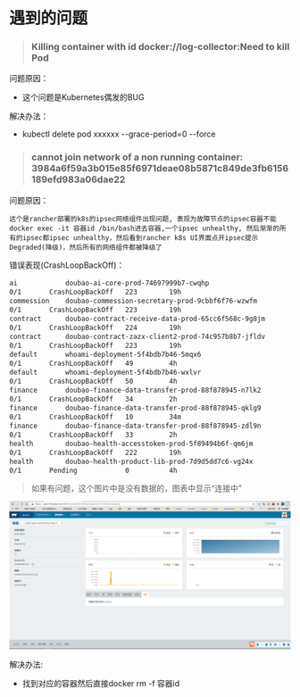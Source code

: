 # 遇到的问题  

> ### Killing container with id docker://log-collector:Need to kill Pod   

问题原因：  
- 这个问题是Kubernetes偶发的BUG    

解决办法： 
- kubectl delete pod xxxxxx --grace-period=0 --force  

> ### cannot join network of a non running container: 3984a6f59a3b015e85f6971deae08b5871c849de3fb6156189efd983a06dae22  

问题原因：  

    这个是rancher部署的k8s的ipsec网络组件出现问题, 表现为故障节点的ipsec容器不能docker exec -it 容器id /bin/bash进去容器,一个ipsec unhealthy, 然后渐渐的所有的ipsec都ipsec unhealthy，然后看到rancher k8s UI界面点开ipsec提示Degraded(降级)，然后所有的网络组件都被降级了  

错误表现(CrashLoopBackOff)：  

```
ai            doubao-ai-core-prod-74697999b7-cwqhp                              0/1       CrashLoopBackOff   223        19h  
commession    doubao-commession-secretary-prod-9cbbf6f76-wzwfm                  0/1       CrashLoopBackOff   223        19h  
contract      doubao-contract-receive-data-prod-65cc6f568c-9g8jm                0/1       CrashLoopBackOff   224        19h  
contract      doubao-contract-zazx-client2-prod-74c957b8b7-jfldv                0/1       CrashLoopBackOff   223        19h  
default       whoami-deployment-5f4bdb7b46-5mqx6                                0/1       CrashLoopBackOff   49         4h  
default       whoami-deployment-5f4bdb7b46-wxlvr                                0/1       CrashLoopBackOff   50         4h  
finance       doubao-finance-data-transfer-prod-88f878945-n7lk2                 0/1       CrashLoopBackOff   34         2h  
finance       doubao-finance-data-transfer-prod-88f878945-qklg9                 0/1       CrashLoopBackOff   10         34m  
finance       doubao-finance-data-transfer-prod-88f878945-zdl9n                 0/1       CrashLoopBackOff   33         2h  
health        doubao-health-accesstoken-prod-5f89494b6f-qm6jm                   0/1       CrashLoopBackOff   222        19h  
health        doubao-health-product-lib-prod-7d9d5dd7c6-vg24x                   0/1       Pending            0          4h  
```
> 如果有问题，这个图片中是没有数据的，图表中显示“连接中”  

![表现错误的图片](../img/rancher异常图片.png)

解决办法:  
- 找到对应的容器然后直接docker rm -f 容器id
    
    